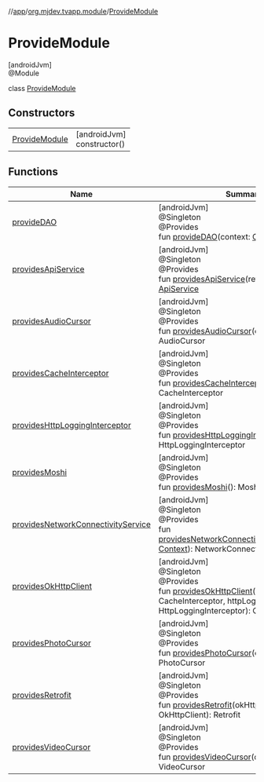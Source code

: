 //[app](../../../index.md)/[org.mjdev.tvapp.module](../index.md)/[ProvideModule](index.md)

# ProvideModule

[androidJvm]\
@Module

class [ProvideModule](index.md)

## Constructors

| | |
|---|---|
| [ProvideModule](-provide-module.md) | [androidJvm]<br>constructor() |

## Functions

| Name | Summary |
|---|---|
| [provideDAO](provide-d-a-o.md) | [androidJvm]<br>@Singleton<br>@Provides<br>fun [provideDAO](provide-d-a-o.md)(context: [Context](https://developer.android.com/reference/kotlin/android/content/Context.html)): [DAO](../../org.mjdev.tvapp.database/-d-a-o/index.md) |
| [providesApiService](provides-api-service.md) | [androidJvm]<br>@Singleton<br>@Provides<br>fun [providesApiService](provides-api-service.md)(retrofit: Retrofit): [ApiService](../../org.mjdev.tvapp.repository/-api-service/index.md) |
| [providesAudioCursor](provides-audio-cursor.md) | [androidJvm]<br>@Singleton<br>@Provides<br>fun [providesAudioCursor](provides-audio-cursor.md)(context: [Context](https://developer.android.com/reference/kotlin/android/content/Context.html)): AudioCursor |
| [providesCacheInterceptor](provides-cache-interceptor.md) | [androidJvm]<br>@Singleton<br>@Provides<br>fun [providesCacheInterceptor](provides-cache-interceptor.md)(): CacheInterceptor |
| [providesHttpLoggingInterceptor](provides-http-logging-interceptor.md) | [androidJvm]<br>@Singleton<br>@Provides<br>fun [providesHttpLoggingInterceptor](provides-http-logging-interceptor.md)(): HttpLoggingInterceptor |
| [providesMoshi](provides-moshi.md) | [androidJvm]<br>@Singleton<br>@Provides<br>fun [providesMoshi](provides-moshi.md)(): Moshi |
| [providesNetworkConnectivityService](provides-network-connectivity-service.md) | [androidJvm]<br>@Singleton<br>@Provides<br>fun [providesNetworkConnectivityService](provides-network-connectivity-service.md)(context: [Context](https://developer.android.com/reference/kotlin/android/content/Context.html)): NetworkConnectivityService |
| [providesOkHttpClient](provides-ok-http-client.md) | [androidJvm]<br>@Singleton<br>@Provides<br>fun [providesOkHttpClient](provides-ok-http-client.md)(cacheInterceptor: CacheInterceptor, httpLoggingInterceptor: HttpLoggingInterceptor): OkHttpClient |
| [providesPhotoCursor](provides-photo-cursor.md) | [androidJvm]<br>@Singleton<br>@Provides<br>fun [providesPhotoCursor](provides-photo-cursor.md)(context: [Context](https://developer.android.com/reference/kotlin/android/content/Context.html)): PhotoCursor |
| [providesRetrofit](provides-retrofit.md) | [androidJvm]<br>@Singleton<br>@Provides<br>fun [providesRetrofit](provides-retrofit.md)(okHttpClient: OkHttpClient): Retrofit |
| [providesVideoCursor](provides-video-cursor.md) | [androidJvm]<br>@Singleton<br>@Provides<br>fun [providesVideoCursor](provides-video-cursor.md)(context: [Context](https://developer.android.com/reference/kotlin/android/content/Context.html)): VideoCursor |
